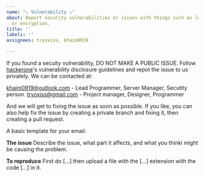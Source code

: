 ```yaml
---
name: "⚠️ Vulnerability ⚠️"
about: Report security vulnerabilities or issues with things such as login infatructure
  or encryption.
title: ''
labels: ''
assignees: tryoxiss, khaim0919

---
```


If you found a secuity vulnerability, DO NOT MAKE A PUBLIC ISSUE. Follow [hackerone](https://www.hackerone.com/disclosure-guidelines)'s vulnerability disclosure guidelines and repot the issue to us privately. We can be contacted at: 

<khaim0919@outlook.com> - Lead Programmer, Server Manager, Secutity person. 
<tryoxiss@gmail.com> - Project manager, Designer, Programmer

And we will get to fixing the issue as soon as possible. If you like, you can also help fix the issue by creating a private branch and fixing it, then creating a pull request. 

A basic template for your email: 

**The issue**
Describe the issue, what part it affects, and what you thinki might be causing the problem. 

**To reproduce** 
First do [...] then upload a file with the [...] extension with the code [...] in it.
